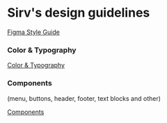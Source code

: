 # Sirv's design guidelines

[Figma Style Guide](https://www.figma.com/embed?embed_host=share&url=https%3A%2F%2Fwww.figma.com%2Ffile%2FSRyHxxJDC7IWvKPnmjD6YVEM%2FSirv-style-guide%3Fnode-id%3D0%253A1)

### Color & Typography

[Color & Typography](https://www.figma.com/file/SRyHxxJDC7IWvKPnmjD6YVEM/Sirv-style-guide?node-id=0%3A1)

### Components
(menu, buttons, header, footer, text blocks and other)

[Components](https://www.figma.com/file/SRyHxxJDC7IWvKPnmjD6YVEM/Sirv-style-guide?node-id=276%3A9)